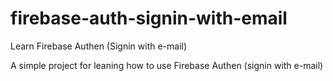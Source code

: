 # firebase-auth-signin-with-email
Learn Firebase Authen (Signin with e-mail)

A simple project for leaning how to use Firebase Authen (signin with e-mail)
